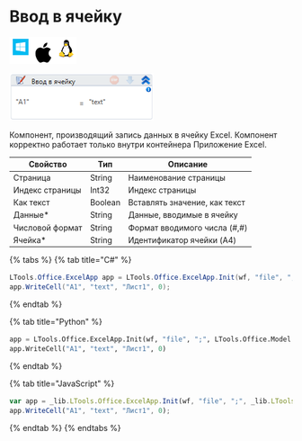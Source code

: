 # Ввод в ячейку

![](<../../../.gitbook/assets/image (643).png>)

![](<../../../.gitbook/assets/image (135).png>)

Компонент, производящий запись данных в ячейку Excel. Компонент корректно работает только внутри контейнера Приложение Excel.

| Свойство        | Тип     | Описание                      |
| --------------- | ------- | ----------------------------- |
| Страница        | String  | Наименование страницы         |
| Индекс страницы | Int32   | Индекс страницы               |
| Как текст       | Boolean | Вставлять значение, как текст |
| Данные\*        | String  | Данные, вводимые в ячейку     |
| Числовой формат | String  | Формат вводимого числа (#,#)  |
| Ячейка\*        | String  | Идентификатор ячейки (A4)     |

{% tabs %}
{% tab title="C#" %}
```csharp
LTools.Office.ExcelApp app = LTools.Office.ExcelApp.Init(wf, "file", ";", LTools.Office.Model.InteropTypes.DX);
app.WriteCell("A1", "text", "Лист1", 0);
```
{% endtab %}

{% tab title="Python" %}
```python
app = LTools.Office.ExcelApp.Init(wf, "file", ";", LTools.Office.Model.InteropTypes.DX)
app.WriteCell("A1", "text", "Лист1", 0)
```
{% endtab %}

{% tab title="JavaScript" %}
```javascript
var app = _lib.LTools.Office.ExcelApp.Init(wf, "file", ";", _lib.LTools.Office.Model.InteropTypes.DX);
app.WriteCell("A1", "text", "Лист1", 0);
```
{% endtab %}
{% endtabs %}
